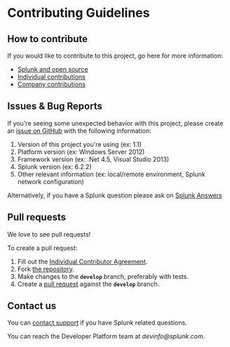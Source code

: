 # Contributing Guidelines

## How to contribute

If you would like to contribute to this project, go here for more information:

* [Splunk and open source][contributions]
* [Individual contributions][indivcontrib]
* [Company contributions][companycontrib]

## Issues & Bug Reports

If you're seeing some unexpected behavior with this project, please create an [issue on GitHub][issues] with the following information:

1. Version of this project you're using (ex: 1.1)
1. Platform version (ex: Windows Server 2012)
1. Framework version (ex: .Net 4.5, Visual Studio 2013)
1. Splunk version (ex: 6.2.2)
1. Other relevant information (ex: local/remote environment, Splunk network configuration)

Alternatively, if you have a Splunk question please ask on [Splunk Answers][answers]

## Pull requests

We love to see pull requests!

To create a pull request:

1. Fill out the [Individual Contributor Agreement][indivcontrib].
1. Fork [the repository][repo].
1. Make changes to the **`develop`** branch, preferably with tests.
1. Create a [pull request][pulls] against the **`develop`** branch.

## Contact us

You can [contact support][contact] if you have Splunk related questions.

You can reach the Developer Platform team at _devinfo@splunk.com_.

[contributions]:            http://dev.splunk.com/view/opensource/SP-CAAAEDM
[indivcontrib]:             http://dev.splunk.com/goto/individualcontributions
[companycontrib]:           http://dev.splunk.com/view/companycontributions/SP-CAAAEDR
[answers]:                  http://answers.splunk.com/
[repo]:                     https://github.com/splunk/splunk-library-dotnetlogging
[issues]:                   https://github.com/splunk/splunk-library-dotnetlogging/issues
[pulls]:                    https://github.com/splunk/splunk-library-dotnetlogging/pulls
[contact]:                  https://www.splunk.com/en_us/support-and-services.html
